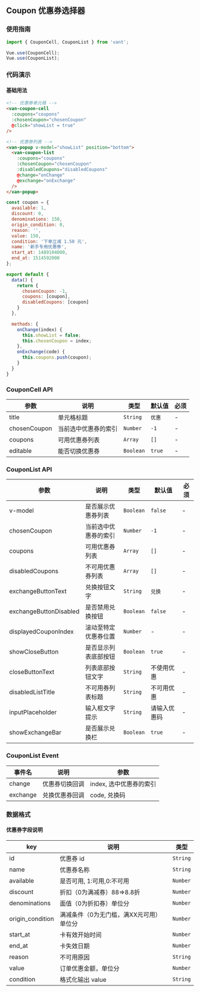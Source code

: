 ## Coupon 优惠券选择器

### 使用指南
``` javascript
import { CouponCell, CouponList } from 'vant';

Vue.use(CouponCell);
Vue.use(CouponList);
```

### 代码演示

#### 基础用法

```html
<!-- 优惠券单元格 -->
<van-coupon-cell
  :coupons="coupons"
  :chosenCoupon="chosenCoupon"
  @click="showList = true"
/>

<!-- 优惠券列表 -->
<van-popup v-model="showList" position="bottom">
  <van-coupon-list
    :coupons="coupons"
    :chosenCoupon="chosenCoupon"
    :disabledCoupons="disabledCoupons"
    @change="onChange"
    @exchange="onExchange"
  />
</van-popup>
```

```javascript
const coupon = {
  available: 1,
  discount: 0,
  denominations: 150,
  origin_condition: 0,
  reason: '',
  value: 150,
  condition: '下单立减 1.50 元',
  name: '新手专用优惠券',
  start_at: 1489104000,
  end_at: 1514592000
};

export default {
  data() {
    return {
      chosenCoupon: -1,
      coupons: [coupon],
      disabledCoupons: [coupon]
    }
  },

  methods: {
    onChange(index) {
      this.showList = false;
      this.chosenCoupon = index;
    },
    onExchange(code) {
      this.coupons.push(coupon);
    }
  }
}
```


### CouponCell API

| 参数 | 说明 | 类型 | 默认值 | 必须 |
|-----------|-----------|-----------|-------------|-------------|
| title | 单元格标题 | `String` | `优惠` | - |
| chosenCoupon | 当前选中优惠券的索引 | `Number` | `-1` | - |
| coupons | 可用优惠券列表 | `Array` | `[]` | - |
| editable | 能否切换优惠券 | `Boolean` | `true` | - |

### CouponList API

| 参数 | 说明 | 类型 | 默认值 | 必须 |
|-----------|-----------|-----------|-------------|-------------|
| v-model | 是否展示优惠券列表 | `Boolean` | `false` | - |
| chosenCoupon | 当前选中优惠券的索引 | `Number` | `-1` | - |
| coupons | 可用优惠券列表 | `Array` | `[]` | - |
| disabledCoupons | 不可用优惠券列表 | `Array` | `[]` | - |
| exchangeButtonText | 兑换按钮文字 | `String` | `兑换` | - |
| exchangeButtonDisabled | 是否禁用兑换按钮 | `Boolean` | `false` | - |
| displayedCouponIndex | 滚动至特定优惠券位置 | `Number` | - | - |
| showCloseButton | 是否显示列表底部按钮 | `Boolean` | `true` | - |
| closeButtonText | 列表底部按钮文字 | `String` | 不使用优惠 | - |
| disabledListTitle | 不可用券列表标题 | `String` | 不可用优惠 | - |
| inputPlaceholder | 输入框文字提示 | `String` | 请输入优惠码 | - |
| showExchangeBar | 是否展示兑换栏 | `Boolean` | `true` | - |

### CouponList Event

| 事件名 | 说明 | 参数 |
|-----------|-----------|-----------|
| change | 优惠券切换回调 | index, 选中优惠券的索引 |
| exchange | 兑换优惠券回调 | code, 兑换码 |

### 数据格式
#### 优惠券字段说明
| key | 说明 | 类型 |
|-----------|-----------|-----------|
| id | 优惠券 id | `String` |
| name | 优惠券名称 | `String` |
| available | 是否可用, 1:可用,0:不可用 | `Number` |
| discount | 折扣（0为满减券）88=>8.8折 | `Number` |
| denominations | 面值（0为折扣券）单位分 | `Number` |
| origin_condition | 满减条件（0为无门槛，满XX元可用）单位分 | `Number` |
| start_at | 	卡有效开始时间 | `Number` |
| end_at | 卡失效日期 | `Number` |
| reason | 不可用原因 | `String` |
| value | 订单优惠金额，单位分 | `Number` |
| condition | 格式化输出 value | `String` |
